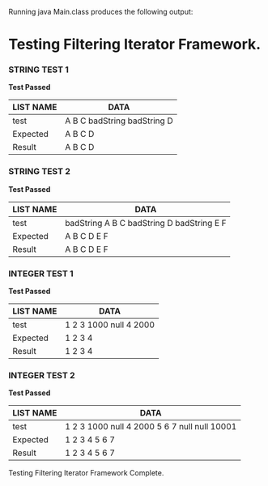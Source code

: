 Running java Main.class produces the following output:  

# Testing Filtering Iterator Framework.
   
### STRING TEST 1 ###  
**Test Passed**     

LIST NAME | DATA
------------ | -------------
test | A B C badString badString D  
Expected | A B C D     
Result | A B C D   

### STRING TEST 2 ###  
**Test Passed**  
   
LIST NAME | DATA
------------ | -------------
test | badString A B C badString D badString E F 
Expected | A B C D E F    
Result | A B C D E F  

   
### INTEGER TEST 1 ###  
**Test Passed**  

LIST NAME | DATA
------------ | -------------
test | 1 2 3 1000 null 4 2000 
Expected | 1 2 3 4  
Result | 1 2 3 4


   
### INTEGER TEST 2 ###  
**Test Passed**  

LIST NAME | DATA
------------ | -------------
test | 1 2 3 1000 null 4 2000 5 6 7 null null 10001
Expected | 1 2 3 4 5 6 7
Result | 1 2 3 4 5 6 7


Testing Filtering Iterator Framework Complete.
